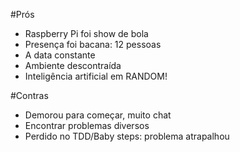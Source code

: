 #Prós
 - Raspberry Pi foi show de bola
 - Presença foi bacana: 12 pessoas
 - A data constante
 - Ambiente descontraída
 - Inteligência artificial em RANDOM!

#Contras
 - Demorou para começar, muito chat
 - Encontrar problemas diversos
 - Perdido no TDD/Baby steps: problema atrapalhou